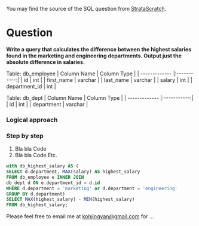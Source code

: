 You may find the source of the SQL question from [StrataScratch](https://platform.stratascratch.com/coding/10308-salaries-differences?code_type=1).

# Question

**Write a query that calculates the difference between the highest salaries found in the marketing and engineering departments. Output just the absolute difference in salaries.**

Table: db_employee
| Column Name   | Column Type |
| ------------- |:-----------:|
| id            | int         |
| first_name    | varchar     |
| last_name     | varchar     |
| salary        | int         |
| department_id | int         |

Table: db_dept
| Column Name   | Column Type |
| ------------- |:-----------:|
| id            | int         |
| department    | varchar     |

### Logical approach

### Step by step
1. Bla bla
Code
2. Bla bla
Code 
Etc.

````sql
with db_highest_salary AS (
SELECT d.department, MAX(salary) AS highest_salary
FROM db_employee e INNER JOIN
db_dept d ON e.department_id = d.id
WHERE d.department = 'marketing' or d.department = 'engineering'
GROUP BY d.department)
SELECT MAX(highest_salary) - MIN(highest_salary)
FROM db_highest_salary;
````

Please feel free to email me at kohjingyan@gmail.com for …
